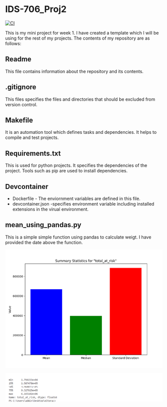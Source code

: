 
# IDS-706_Proj2
[![CI](https://github.com/Antara999333/IDS-706_Proj2/actions/workflows/cicd.yml/badge.svg)](https://github.com/Antara999333/IDS-706_Proj2/actions/workflows/cicd.yml)


This is my mini project for week 1. I have created a template which I will be using for the rest of my projects. 
The contents of my repository are as follows:

## Readme
This file contains information about the repository and its contents.

## .gitignore
This files specifies the files and directories that should be excluded from version control. 

## Makefile
It is an automation tool which defines tasks and dependencies. It helps to compile and test projects. 

## Requirements.txt
This is used for python projects. It specifies the dependencies of the project. Tools such as pip are used to install dependencies. 

## Devcontainer
 * Dockerfile - The enviornment variables are defined in this file.
 * devcontainer.json -specifies environment variable including installed extensions in the virual environment. 

## mean_using_pandas.py
This is a simple simple function using pandas to calculate weigt. I have provided the date above the function. 

![Image Alt Text](https://github.com/Antara999333/IDS-706_Proj2/blob/main/MIni%20proj%202%20image.png?raw=true)

![Image Alt Text](https://github.com/Antara999333/IDS-706_Proj2/blob/main/descriptive_stats.png?raw=true)




